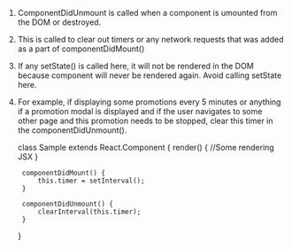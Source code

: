 1. ComponentDidUnmount is called when a component is umounted from the DOM or destroyed. 
2. This is called to clear out timers or any network requests that was added as a part of componentDidMount()
3. If any setState() is called here, it will not be rendered in the DOM because component will never be rendered again. Avoid calling setState here.
4. For example, if displaying some promotions every 5 minutes or anything if a promotion modal is displayed and if the user navigates to some other page and this promotion needs to be stopped, clear this timer in the componentDidUnmount().

    class Sample extends React.Component {
        render() {
            //Some rendering JSX
        }

        componentDidMount() {
            this.timer = setInterval();
        }

        componentDidUnmount() {
            clearInterval(this.timer);
        }
    }